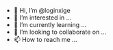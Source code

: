 - 👋 Hi, I’m @loginxige
- 👀 I’m interested in ...
- 🌱 I’m currently learning ...
- 💞️ I’m looking to collaborate on ...
- 📫 How to reach me ...

<!---
loginxige/loginxige is a ✨ special ✨ repository because its `README.md` (this file) appears on your GitHub profile.
You can click the Preview link to take a look at your changes.
--->
